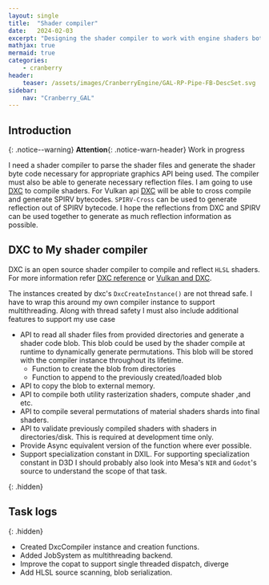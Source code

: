 ```yaml
---
layout: single
title:  "Shader compiler"
date:   2024-02-03
excerpt: "Designing the shader compiler to work with engine shaders both offline and runtime"
mathjax: true
mermaid: true
categories: 
    - cranberry
header:
    teaser: /assets/images/CranberryEngine/GAL-RP-Pipe-FB-DescSet.svg   
sidebar:
    nav: "Cranberry_GAL"
---
```


## Introduction

{: .notice--warning}
**Attention**{: .notice-warn-header} Work in progress

I need a shader compiler to parse the shader files and generate the shader byte code necessary for appropriate graphics API being used. The compiler must also be able to generate necessary reflection files.
I am going to use [DXC] to compile shaders. For Vulkan api [DXC] will be able to cross compile and generate SPIRV bytecodes. `SPIRV-Cross` can be used to generate reflection out of SPIRV bytecode. I hope the reflections from DXC and SPIRV can be used together to generate as much reflection information as possible.

## DXC to My shader compiler

DXC is an open source shader compiler to compile and reflect `HLSL` shaders. For more information refer [DXC reference] or [Vulkan and DXC].

The instances created by dxc's `DxcCreateInstance()` are not thread safe. I have to wrap this around my own compiler instance to support multithreading.
Along with thread safety I must also include additional features to support my use case

- API to read all shader files from provided directories and generate a shader code blob. This blob could be used by the shader compile at runtime to dynamically generate permutations. This blob will be stored with the compiler instance throughout its lifetime.
  - Function to create the blob from directories
  - Function to append to the previously created/loaded blob
- API to copy the blob to external memory.
- API to compile both utility rasterization shaders, compute shader ,and etc.
- API to compile several permutations of material shaders shards into final shaders.
- API to validate previously compiled shaders with shaders in directories/disk. This is required at development time only.
- Provide Async equivalent version of the function where ever possible.
- Support specialization constant in DXIL. For supporting specialization constant in D3D I should probably also look into Mesa's `NIR` and `Godot`'s source to understand the scope of that task.

{: .hidden}

## Task logs

{: .hidden}

- Created DxcCompiler instance and creation functions.
- Added JobSystem as multithreading backend.
- Improve the copat to support single threaded dispatch, diverge
- Add HLSL source scanning, blob serialization.

[//]: # (Below are link reference definitions)

[DXC]: https://github.com/microsoft/DirectXShaderCompiler
[DXC reference]: https://simoncoenen.com/blog/programming/graphics/DxcCompiling
[Vulkan and DXC]: https://docs.vulkan.org/guide/latest/hlsl.html
